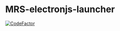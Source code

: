 # MRS-electronjs-launcher
[![CodeFactor](https://www.codefactor.io/repository/github/team-if/mrs-electronjs-launcher/badge)](https://www.codefactor.io/repository/github/team-if/mrs-electronjs-launcher)
